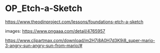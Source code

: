 # OP_Etch-a-Sketch

https://www.theodinproject.com/lessons/foundations-etch-a-sketch


images:
https://www.pngaaa.com/detail/4765957

https://www.clipartmax.com/download/m2H7i8A0H7d3K9i8_super-mario-3-angry-sun-angry-sun-from-mario/#
